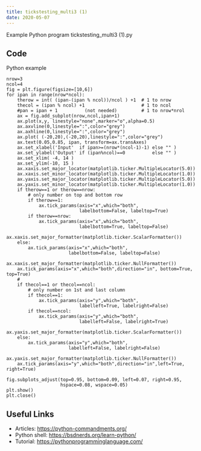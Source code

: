 ```yaml
---
title: tickstesting_multi3 (1)
date: 2020-05-07
---
```

Example Python program tickstesting_multi3 (1).py


## Code

Python example

    nrow=3
    ncol=4
    fig = plt.figure(figsize=[10,6])
    for ipan in range(nrow*ncol):
        therow = int( (ipan-(ipan % ncol))/ncol ) +1  # 1 to nrow
        thecol = (ipan % ncol) +1                     # 1 to ncol
        #pan = ipan + 1          (not needed)         # 1 to nrow*nrol
        ax = fig.add_subplot(nrow,ncol,ipan+1)
        ax.plot(x,y, linestyle="none",marker="o",alpha=0.5)
        ax.axvline(0,linestyle=":",color="grey")
        ax.axhline(0,linestyle=":",color="grey")
        ax.plot( (-20,20),(-20,20),linestyle=":",color="grey")
        ax.text(0.05,0.85, ipan, transform=ax.transAxes)
        ax.set_xlabel('Input'  if ipan>=(nrow*(ncol-1)-1) else "" )
        ax.set_ylabel('Output' if (ipan%ncol)==0          else "" ) 
        ax.set_xlim( -4, 14 )
        ax.set_ylim(-10, 15 )
        ax.xaxis.set_major_locator(matplotlib.ticker.MultipleLocator(5.0))
        ax.xaxis.set_minor_locator(matplotlib.ticker.MultipleLocator(1.0))
        ax.yaxis.set_major_locator(matplotlib.ticker.MultipleLocator(5.0))
        ax.yaxis.set_minor_locator(matplotlib.ticker.MultipleLocator(1.0))
        if therow==1 or therow==nrow:
            # only number on top and bottom row
            if therow==1:
                ax.tick_params(axis="x",which="both",
                               labelbottom=False, labeltop=True)
            if therow==nrow:
                ax.tick_params(axis="x",which="both",
                               labelbottom=True, labeltop=False)
            ax.xaxis.set_major_formatter(matplotlib.ticker.ScalarFormatter())
        else:
            ax.tick_params(axis="x",which="both",
                           labelbottom=False, labeltop=False)
            ax.xaxis.set_major_formatter(matplotlib.ticker.NullFormatter())
        ax.tick_params(axis="x",which="both",direction="in", bottom=True, top=True)
        #
        if thecol==1 or thecol==ncol:
            # only number on 1st and last column
            if thecol==1:
                ax.tick_params(axis="y",which="both",
                               labelleft=True, labelright=False)
            if thecol==ncol:
                ax.tick_params(axis="y",which="both",
                               labelleft=False, labelright=True)
                ax.yaxis.set_major_formatter(matplotlib.ticker.ScalarFormatter())
        else:
            ax.tick_params(axis="y",which="both",
                           labelleft=False, labelright=False)
            ax.yaxis.set_major_formatter(matplotlib.ticker.NullFormatter())
        ax.tick_params(axis="y",which="both",direction="in",left=True, right=True)
    
    fig.subplots_adjust(top=0.95, bottom=0.09, left=0.07, right=0.95,
                        hspace=0.08, wspace=0.05)
    plt.show()
    plt.close()

## Useful Links

- Articles: https://python-commandments.org/
- Python shell: https://bsdnerds.org/learn-python/
- Tutorial: https://pythonprogramminglanguage.com/
